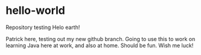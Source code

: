 # hello-world
Repository testing
Helo earth!

Patrick here, testing out my new github branch. 
Going to use this to work on learning Java here at work, and also at home. Should be fun.
Wish me luck!
